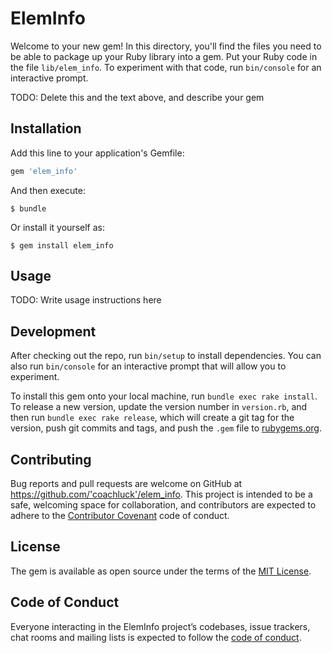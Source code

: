 # ElemInfo

Welcome to your new gem! In this directory, you'll find the files you need to be able to package up your Ruby library into a gem. Put your Ruby code in the file `lib/elem_info`. To experiment with that code, run `bin/console` for an interactive prompt.

TODO: Delete this and the text above, and describe your gem

## Installation

Add this line to your application's Gemfile:

```ruby
gem 'elem_info'
```

And then execute:

    $ bundle

Or install it yourself as:

    $ gem install elem_info

## Usage

TODO: Write usage instructions here

## Development

After checking out the repo, run `bin/setup` to install dependencies. You can also run `bin/console` for an interactive prompt that will allow you to experiment.

To install this gem onto your local machine, run `bundle exec rake install`. To release a new version, update the version number in `version.rb`, and then run `bundle exec rake release`, which will create a git tag for the version, push git commits and tags, and push the `.gem` file to [rubygems.org](https://rubygems.org).

## Contributing

Bug reports and pull requests are welcome on GitHub at https://github.com/'coachluck'/elem_info. This project is intended to be a safe, welcoming space for collaboration, and contributors are expected to adhere to the [Contributor Covenant](http://contributor-covenant.org) code of conduct.

## License

The gem is available as open source under the terms of the [MIT License](https://opensource.org/licenses/MIT).

## Code of Conduct

Everyone interacting in the ElemInfo project’s codebases, issue trackers, chat rooms and mailing lists is expected to follow the [code of conduct](https://github.com/'coachluck'/elem_info/blob/master/CODE_OF_CONDUCT.md).
